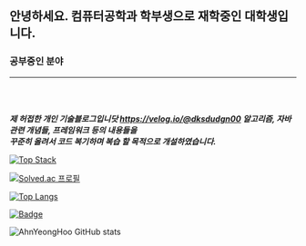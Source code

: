 ## 안녕하세요. 컴퓨터공학과 학부생으로 재학중인 대학생입니다.

### 공부중인 분야 

<hr />

<br>
<br>

_**제 허접한 개인 기술블로그입니닷 https://velog.io/@dksdudgn00 알고리즘, 자바 관련 개념들, 프레임워크 등의 내용들을 <br>
꾸준히 올려서 코드 복기하며 복습 할 목적으로 개설하였습니다.**_
<br>


[![Top Stack](https://widget.realdeveloper.pro/api/top?stack=Java,MySql,Spring)](https://github.com/dksdudgn00)

[![Solved.ac 프로필](http://mazassumnida.wtf/api/v2/generate_badge?boj=dksdudgn00)](https://solved.ac/dksdudgn00)

[![Top Langs](https://github-readme-stats.vercel.app/api/top-langs/?username=AhnYeonghoo&layout=compact&theme=tokyonight&langs_count=8)](https://github.com/anuraghazra/github-readme-stats)

[![Badge](https://widget.realdeveloper.pro/api/badge?title=Languages&badges=Java,JavaScript,C,Html,Css)](https://github.com/dksdudgn00)

![AhnYeongHoo GitHub stats](https://github-readme-stats.vercel.app/api?username=AhnYeonghoo&theme=dark&show_icons=true?theme=gotham)





